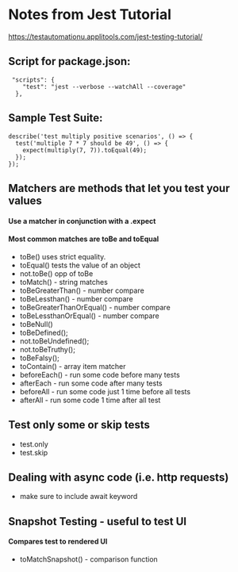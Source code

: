 # Notes from Jest Tutorial

https://testautomationu.applitools.com/jest-testing-tutorial/

## Script for package.json:

```
 "scripts": {
    "test": "jest --verbose --watchAll --coverage"
  },
```

## Sample Test Suite:

```
describe('test multiply positive scenarios', () => {
  test('multiple 7 * 7 should be 49', () => {
    expect(multiply(7, 7)).toEqual(49);
  });
});
```

## Matchers are methods that let you test your values

#### Use a matcher in conjunction with a .expect

#### Most common matches are toBe and toEqual

- toBe() uses strict equality.
- toEqual() tests the value of an object
- not.toBe() opp of toBe
- toMatch() - string matches
- toBeGreaterThan() - number compare
- toBeLessthan() - number compare
- toBeGreaterThanOrEqual() - number compare
- toBeLessthanOrEqual() - number compare
- toBeNull()
- toBeDefined();
- not.toBeUndefined();
- not.toBeTruthy();
- toBeFalsy();
- toContain() - array item matcher
- beforeEach() - run some code before many tests
- afterEach - run some code after many tests
- beforeAll - run some code just 1 time before all tests
- afterAll - run some code 1 time after all test

## Test only some or skip tests

- test.only
- test.skip

## Dealing with async code (i.e. http requests)

- make sure to include await keyword

## Snapshot Testing - useful to test UI

#### Compares test to rendered UI

- toMatchSnapshot() - comparison function
